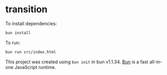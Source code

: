 # transition

To install dependencies:

```bash
bun install
```

To run:

```bash
bun run src/index.html
```

This project was created using `bun init` in bun v1.1.34. [Bun](https://bun.sh) is a fast all-in-one JavaScript runtime.
